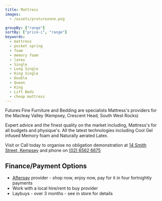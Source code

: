 ```yaml
---
title: Mattress
images:
  - /assets/proturezone.png

groupBy: ["range"]
sortBy: ["price-i", "range"]
keywords:
  - mattress
  - pocket spring
  - foam
  - memory foam
  - latex
  - Single
  - Long Single
  - King Single
  - Double
  - Queen
  - King
  - Lift Beds
  - cheap mattress
---
```


Futures Fine Furniture and Bedding are specialists Mattress's providers for the Macleay Valley (Kempsey, Crescent Head, South West Rocks)

Expert advice and the finest quality on the market including, Mattress's for all budgets and physique's. All the latest technologies including Cool Gel infused Memory foam and Naturally aerated Latex.

Visit or Call today to organise no obligation demonstration at [14 Smith Street, Kempsey](/contact) and phone on [(02) 6562 6675](tel:+61265626675)

## Finance/Payment Options

- [Afterpay](https://www.afterpay.com) provider - shop now, enjoy now, pay for it in four fortnightly payments
- Work with a local hire/rent to buy provider
- Laybuys - over 3 months - see in store for details

